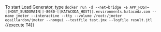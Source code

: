 To start Load Generator, type `docker run -d --net=bridge -e APP_HOST=[[HOST_SUBDOMAIN]]-8080-[[KATACODA_HOST]].environments.katacoda.com --name jmeter --interactive --tty --volume /root:/jmeter egaillardon/jmeter --nongui --testfile test.jmx --logfile result.jtl
`{{execute T4}}



